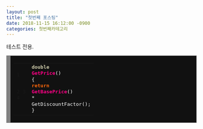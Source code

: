 ```yaml
---
layout: post
title: "첫번째 포스팅"
date: 2018-11-15 16:12:00 -0900
categories: 첫번째카테고리
---
```

테스트 전용.

<!-- HTML generated using hilite.me --><div style="background: #111111; overflow:auto;width:auto;border:solid gray;border-width:.1em .1em .1em .8em;padding:.2em .6em;"><table><tr><td><pre style="margin: 0; line-height: 125%">1
2
3
4</pre></td><td><pre style="margin: 0; line-height: 125%"><span style="color: #cdcaa9; font-weight: bold">double</span> <span style="color: #ff0086; font-weight: bold">GetPrice</span><span style="color: #ffffff">()</span>
<span style="color: #ffffff">{</span>
    <span style="color: #fb660a; font-weight: bold">return</span> <span style="color: #ff0086; font-weight: bold">GetBasePrice</span><span style="color: #ffffff">()</span> <span style="color: #ffffff">*</span> <span style="color: #ffffff">GetDiscountFactor();</span>
<span style="color: #ffffff">}</span>
</pre></td></tr></table></div>
